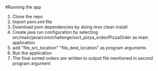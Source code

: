 #Running the app

1. Clone the repo
2. Import pom.xml file
3. Download pom dependencies by doing mvn clean install
4. Create java run configuration by selecting  src/main/java/com/challenge/sort_pizza_order/PizzaOrder as main application
5. add "file_src_location" "file_dest_location" as program arguments
6. Run the application
7. The final sorted orders are written to output file mentioned in second program argument